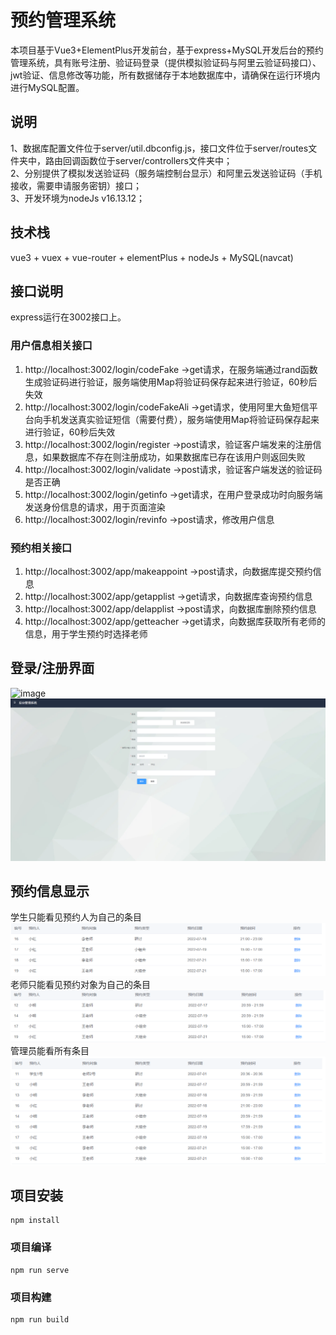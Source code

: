 # 预约管理系统
本项目基于Vue3+ElementPlus开发前台，基于express+MySQL开发后台的预约管理系统，具有账号注册、验证码登录（提供模拟验证码与阿里云验证码接口）、jwt验证、信息修改等功能，所有数据储存于本地数据库中，请确保在运行环境内进行MySQL配置。

## 说明  
1、数据库配置文件位于server/util.dbconfig.js，接口文件位于server/routes文件夹中，路由回调函数位于server/controllers文件夹中；  
2、分别提供了模拟发送验证码（服务端控制台显示）和阿里云发送验证码（手机接收，需要申请服务密钥）接口；  
3、开发环境为nodeJs v16.13.12；  

## 技术栈
vue3 + vuex + vue-router + elementPlus + nodeJs + MySQL(navcat)

## 接口说明
express运行在3002接口上。
### 用户信息相关接口
1.  http://localhost:3002/login/codeFake  ->get请求，在服务端通过rand函数生成验证码进行验证，服务端使用Map将验证码保存起来进行验证，60秒后失效
2.  http://localhost:3002/login/codeFakeAli  ->get请求，使用阿里大鱼短信平台向手机发送真实验证短信（需要付费），服务端使用Map将验证码保存起来进行验证，60秒后失效
3.  http://localhost:3002/login/register  ->post请求，验证客户端发来的注册信息，如果数据库不存在则注册成功，如果数据库已存在该用户则返回失败
4.  http://localhost:3002/login/validate  ->post请求，验证客户端发送的验证码是否正确
5.  http://localhost:3002/login/getinfo ->get请求，在用户登录成功时向服务端发送身份信息的请求，用于页面渲染
6.  http://localhost:3002/login/revinfo  ->post请求，修改用户信息
### 预约相关接口
1.  http://localhost:3002/app/makeappoint  ->post请求，向数据库提交预约信息
2.  http://localhost:3002/app/getapplist  ->get请求，向数据库查询预约信息
3.  http://localhost:3002/app/delapplist  ->post请求，向数据库删除预约信息
4.  http://localhost:3002/app/getteacher  ->get请求，向数据库获取所有老师的信息，用于学生预约时选择老师


## 登录/注册界面
![image](preview/login.jpg)
![image](preview/register.jpg)

## 预约信息显示
学生只能看见预约人为自己的条目
![image](preview/student.jpg)
老师只能看见预约对象为自己的条目
![image](preview/teacher.jpg)
管理员能看所有条目
![image](preview/admin.jpg)

## 项目安装
```
npm install
```

### 项目编译
```
npm run serve 
```

### 项目构建
```
npm run build
```


